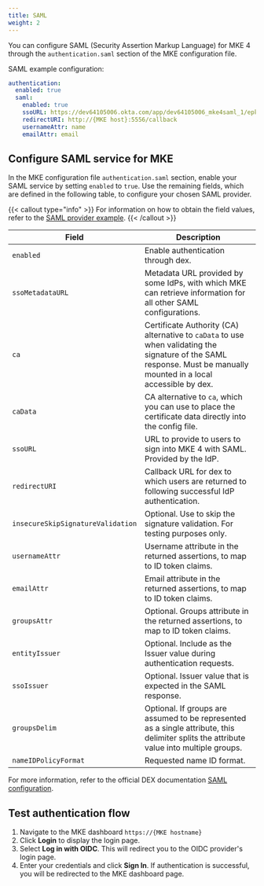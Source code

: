 ```yaml
---
title: SAML
weight: 2
---
```


You can configure SAML (Security Assertion Markup Language) for MKE 4 through
the `authentication.saml` section of the MKE configuration file.

SAML example configuration:

```yaml
authentication:
  enabled: true
  saml:
    enabled: true
    ssoURL: https://dev64105006.okta.com/app/dev64105006_mke4saml_1/epkdtszgindywD6mF5s7/sso/saml
    redirectURI: http://{MKE host}:5556/callback
    usernameAttr: name
    emailAttr: email
```

## Configure SAML service for MKE

In the MKE configuration file `authentication.saml` section, enable your
SAML service by setting `enabled` to `true`. Use the remaining fields, which
are defined in the following table, to configure your chosen SAML provider.

{{< callout type="info" >}}
For information on how to obtain the field values, refer to the [SAML provider example](../../../tutorials/authentication-provider-setup/saml-provider-setup).
{{< /callout >}}

| Field                             | Description                                                                                                                                                          |
| --------------------------------- | -------------------------------------------------------------------------------------------------------------------------------------------------------------------- |
| `enabled`                         | Enable authentication through dex.                                                                                                                                   |
| `ssoMetadataURL`                  | Metadata URL provided by some IdPs, with which MKE can retrieve information for all other SAML configurations.                                                       |
| `ca`                              | Certificate Authority (CA) alternative to `caData` to use when validating the signature of the SAML response. Must be manually mounted in a local accessible by dex. |
| `caData`                          | CA alternative to `ca`, which you can use to place the certificate data directly into the config file.                                                               |
| `ssoURL`                          | URL to provide to users to sign into MKE 4 with SAML. Provided by the IdP.                                                                                           |
| `redirectURI`                     | Callback URL for dex to which users are returned to following successful IdP authentication.                                                                         |
| `insecureSkipSignatureValidation` | Optional. Use to skip the signature validation. For testing purposes only.                                                                                           |
| `usernameAttr`                    | Username attribute in the returned assertions, to map to ID token claims.                                                                                            |
| `emailAttr`                       | Email attribute in the returned assertions, to map to ID token claims.                                                                                               |
| `groupsAttr`                      | Optional. Groups attribute in the returned assertions, to map to ID token claims.                                                                                    |
| `entityIssuer`                    | Optional. Include as the Issuer value during authentication requests.                                                                                                |
| `ssoIssuer`                       | Optional. Issuer value that is expected in the SAML response.                                                                                                        |
| `groupsDelim`                     | Optional. If groups are assumed to be represented as a single attribute, this delimiter splits the attribute value into multiple groups.                             |
| `nameIDPolicyFormat`              | Requested name ID format.                                                                                                                                            |

For more information, refer to the official DEX documentation
[SAML configuration](https://dexidp.io/docs/connectors/saml/#configuration).

## Test authentication flow

1. Navigate to the MKE dashboard `https://{MKE hostname}`
2. Click **Login** to display the login page.
3. Select **Log in with OIDC**. This will redirect you to the OIDC provider's
   login page.
4. Enter your credentials and click **Sign In**. If authentication is successful,
   you will be redirected to the MKE dashboard page.
